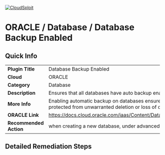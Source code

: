 [![CloudSploit](https://cloudsploit.com/img/logo-new-big-text-100.png "CloudSploit")](https://cloudsploit.com)

# ORACLE / Database / Database Backup Enabled

## Quick Info

| | |
|-|-|
| **Plugin Title** | Database Backup Enabled |
| **Cloud** | ORACLE |
| **Category** | Database |
| **Description** | Ensures that all databases have auto backup enabled |
| **More Info** | Enabling automatic backup on databases ensures that all sensitive data is protected from unwarranted deletion or loss of data. |
| **ORACLE Link** | https://docs.cloud.oracle.com/iaas/Content/Database/Tasks/backingupOS.htm |
| **Recommended Action** | when creating a new database, under advanced settings enable Auto Backup. |

## Detailed Remediation Steps

